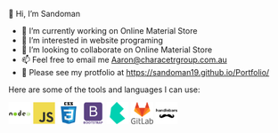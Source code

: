 👋 Hi, I’m Sandoman

- 🔭 I’m currently working on Online Material Store
- 👀 I’m interested in website programing
- 💞️ I’m looking to collaborate on Online Material Store
- 📫 Feel free to email me <a href="mailto:Aaron@characetrgroup.com.au">Aaron@characetrgroup.com.au</a>
- 💬 Please see my protfolio at <a href="https://sandoman19.github.io/Portfolio/" rel="nofollow">https://sandoman19.github.io/Portfolio/</a>

Here are some of the tools and languages I can use:
<p align="left" dir="auto"> 
  <img src="https://raw.githubusercontent.com/devicons/devicon/master/icons/nodejs/nodejs-original-wordmark.svg" alt="nodejs" width="40" height="40" style="max-width: 100%;">
  <img src="https://raw.githubusercontent.com/devicons/devicon/master/icons/javascript/javascript-original.svg" alt="javascript" width="40" height="40" style="max-width: 100%;">
  <img src="https://raw.githubusercontent.com/devicons/devicon/master/icons/css3/css3-original-wordmark.svg" alt="css3" width="40" height="40" style="max-width: 100%;">
  <img src="https://raw.githubusercontent.com/devicons/devicon/master/icons/bootstrap/bootstrap-plain-wordmark.svg" alt="bootstrap" width="40" height="40" style="max-width: 100%;">
  <img src="https://raw.githubusercontent.com/devicons/devicon/master/icons/bulma/bulma-plain.svg" alt="bulma" width="40" height="40" style="max-width: 100%;">  
  <img src="https://raw.githubusercontent.com/devicons/devicon/master/icons/gitlab/gitlab-original-wordmark.svg" alt="gitlab" width="40" height="40" style="max-width: 100%;">  
  <img src="https://raw.githubusercontent.com/devicons/devicon/master/icons/handlebars/handlebars-original-wordmark.svg" alt="gitlab" width="40" height="40" style="max-width: 100%;">  
</p>
